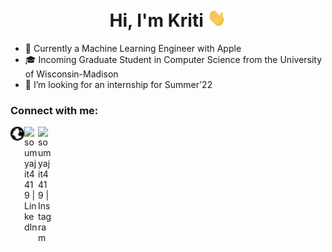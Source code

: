 <h1 align="center"> Hi, I'm Kriti <img src="https://raw.githubusercontent.com/ABSphreak/ABSphreak/master/gifs/Hi.gif" width="30px"></h1>

-   Currently a Machine Learning Engineer with Apple
- 🎓 Incoming Graduate Student in Computer Science from the University of Wisconsin-Madison
- 💼 I’m looking for an internship for Summer'22

### Connect with me:
[<img align="left" alt="webpage" width="22px" src="https://raw.githubusercontent.com/iconic/open-iconic/master/svg/globe.svg" />][website]
[<img align="left" alt="soumyajit4419  | LinkedIn" width="22px" src="https://cdn.jsdelivr.net/npm/simple-icons@v3/icons/linkedin.svg" />][linkedin]
[<img align="left" alt="soumyajit4419  | Instagram" width="22px" src="https://cdn.jsdelivr.net/npm/simple-icons@v3/icons/instagram.svg" />][instagram]
<br />

[website]: https://kg16.github.io/
[linkedin]: https://www.linkedin.com/in/kritigoyal16/
[instagram]: https://www.instagram.com/_kritigoyal/
